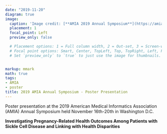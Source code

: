 ```yaml
---
date: "2019-11-20"
diagram: true
image:
  caption: 'Image credit: [**AMIA 2019 Annual Symposium**](https://amia.org/amia2019)'
  placement: 1
  focal_point: Left
  preview_only: false

  # Placement options: 1 = Full column width, 2 = Out-set, 3 = Screen-width
  # Focal point options: Smart, Center, TopLeft, Top, TopRight, Left, Right, BottomLeft, Bottom, BottomRight
  # Set `preview_only` to `true` to just use the image for thumbnails.


markup: mmark
math: true
tags:
- AMIA
- poster
title: 2019 AMIA Annual Symposium - Poster Presentation
---
```


Poster presentation at the 2019 American Medical Informatics Association (AMIA) Annual Symposium held November 16th-20th in Washington D.C.

**Investigating Pregnancy-Related Health Outcomes Among Patients with Sickle Cell Disease and Linking with Health Disparities**
